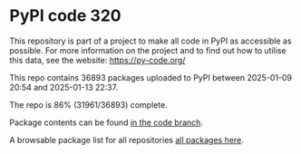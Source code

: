 # PyPI code 320

This repository is part of a project to make all code in PyPI as accessible as possible. For more information 
on the project and to find out how to utilise this data, see the website: https://py-code.org/

This repo contains 36893 packages uploaded to PyPI between 
2025-01-09 20:54 and 2025-01-13 22:37.

The repo is 86% (31961/36893) complete.

Package contents can be found [in the code branch](https://github.com/pypi-data/pypi-mirror-320/tree/code/packages).

A browsable package list for all repositories [all packages here](https://py-code.org/repositories/pypi-mirror-320).


